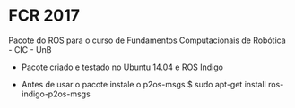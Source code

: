 FCR 2017
========

Pacote do ROS para o curso de Fundamentos Computacionais de Robótica - CIC - UnB

* Pacote criado e testado no Ubuntu 14.04 e ROS Indigo

* Antes de usar o pacote instale o p2os-msgs
$ sudo apt-get install ros-indigo-p2os-msgs
